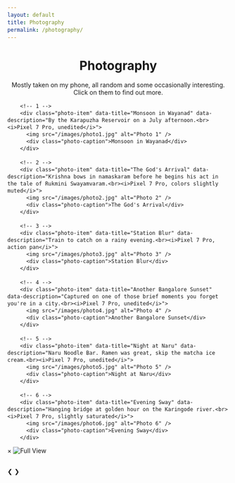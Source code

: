 ```yaml
---
layout: default
title: Photography
permalink: /photography/
---
```


<h1 style="text-align: center;">Photography</h1>
<p class="subheading" style="text-align: center;">Mostly taken on my phone, all random and some occasionally interesting. Click on them to find out more.</p>

<!-- Main photo grid -->
<div class="photo-grid">


		<!-- 1 -->
		<div class="photo-item" data-title="Monsoon in Wayanad" data-description="By the Karapuzha Reservoir on a July afternoon.<br><i>Pixel 7 Pro, unedited</i>">
		  <img src="/images/photo1.jpg" alt="Photo 1" />
		  <div class="photo-caption">Monsoon in Wayanad</div>
		</div>

		<!-- 2 -->
		<div class="photo-item" data-title="The God's Arrival" data-description="Krishna bows in namaskaram before he begins his act in the tale of Rukmini Swayamvaram.<br><i>Pixel 7 Pro, colors slightly muted</i>">
		  <img src="/images/photo2.jpg" alt="Photo 2" />
		  <div class="photo-caption">The God's Arrival</div>
		</div>

		<!-- 3 -->
		<div class="photo-item" data-title="Station Blur" data-description="Train to catch on a rainy evening.<br><i>Pixel 7 Pro, action pan</i>">
		  <img src="/images/photo3.jpg" alt="Photo 3" />
		  <div class="photo-caption">Station Blur</div>
		</div>

		<!-- 4 -->
		<div class="photo-item" data-title="Another Bangalore Sunset" data-description="Captured on one of those brief moments you forget you're in a city.<br><i>Pixel 7 Pro, unedited</i>">
		  <img src="/images/photo4.jpg" alt="Photo 4" />
		  <div class="photo-caption">Another Bangalore Sunset</div>
		</div>

		<!-- 5 -->
		<div class="photo-item" data-title="Night at Naru" data-description="Naru Noodle Bar. Ramen was great, skip the matcha ice cream.<br><i>Pixel 7 Pro, unedited</i>">
		  <img src="/images/photo5.jpg" alt="Photo 5" />
		  <div class="photo-caption">Night at Naru</div>
		</div>

		<!-- 6 -->
		<div class="photo-item" data-title="Evening Sway" data-description="Hanging bridge at golden hour on the Karingode river.<br><i>Pixel 7 Pro, slightly saturated</i>">
		  <img src="/images/photo6.jpg" alt="Photo 6" />
		  <div class="photo-caption">Evening Sway</div>
		</div>


</div>

<!-- Lightbox Modal (hidden by default) -->
<div id="photo-modal" class="photo-modal">
  <span class="close-btn">&times;</span>
  <img class="modal-image" src="" alt="Full View" />
  <div class="modal-caption">
    <h2 class="modal-title"></h2>
    <p class="modal-description"></p>
  </div>
  <div class="modal-nav">
    <span class="prev">&#10094;</span>
    <span class="next">&#10095;</span>
  </div>
</div>

<!-- ===== Lightbox Functionality ===== -->
<script>
  const modal = document.getElementById("photo-modal");
  const modalImg = modal.querySelector(".modal-image");
  const modalTitle = modal.querySelector(".modal-title");
  const modalDesc = modal.querySelector(".modal-description");
  const closeBtn = modal.querySelector(".close-btn");
  const prevBtn = modal.querySelector(".prev");
  const nextBtn = modal.querySelector(".next");
  const photoItems = Array.from(document.querySelectorAll(".photo-item"));

  let currentIndex = 0;

  function openModal(index) {
    const item = photoItems[index];
    modal.classList.add("active");
    modalImg.src = item.querySelector("img").src;
    modalTitle.textContent = item.dataset.title || "";
    modalDesc.innerHTML = item.dataset.description || ""; // ← innerHTML for <br> and <i>
    currentIndex = index;
  }

  function closeModal() {
    modal.classList.remove("active");
  }

  function showNext() {
    currentIndex = (currentIndex + 1) % photoItems.length;
    openModal(currentIndex);
  }

  function showPrev() {
    currentIndex = (currentIndex - 1 + photoItems.length) % photoItems.length;
    openModal(currentIndex);
  }

  // Attach click listeners to each photo
  photoItems.forEach((item, index) => {
    item.addEventListener("click", () => openModal(index));
  });

  // Navigation and close
  closeBtn.addEventListener("click", closeModal);
  nextBtn.addEventListener("click", showNext);
  prevBtn.addEventListener("click", showPrev);

  // Keyboard support
  window.addEventListener("keydown", (e) => {
    if (!modal.classList.contains("active")) return;
    if (e.key === "ArrowRight") showNext();
    if (e.key === "ArrowLeft") showPrev();
    if (e.key === "Escape") closeModal();
  });
</script>
